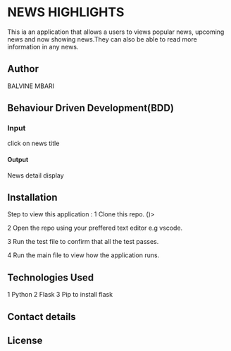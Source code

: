 # NEWS HIGHLIGHTS

This ia an application that allows a users to views popular news, upcoming news and now showing news.They can also be able to read more information in any news.

## Author

BALVINE MBARI

## Behaviour Driven Development(BDD)

### Input

click on news title

#### Output

News detail display

## Installation

Step to view this application :
1 Clone this repo. ()>

2 Open the repo using your preffered text editor e.g vscode.

3 Run the test file to confirm that all the test passes.

4 Run the main file to view how the application runs.

## Technologies Used

1 Python
2 Flask
3 Pip to install flask

## Contact details


## License
